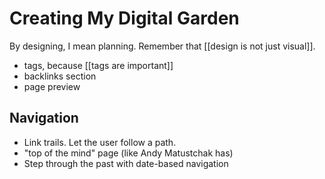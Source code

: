 # Creating My Digital Garden

By designing, I mean planning. Remember that [[design is not just visual]].
- tags, because [[tags are important]]
- backlinks section
- page preview

## Navigation
- Link trails. Let the user follow a path.
- "top of the mind" page (like Andy Matustchak has)
- Step through the past with date-based navigation